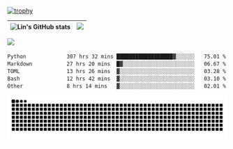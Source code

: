 [![trophy](https://github-profile-trophy.vercel.app/?username=ocss884&column=7)](https://github.com/ocss884)

| ![Lin's GitHub stats](https://github-readme-stats.vercel.app/api?username=ocss884&show_icons=true&hide_border=True&count_private=true) | ![](https://github-readme-streak-stats.herokuapp.com?user=ocss884&hide_border=true&date_format=M%20j%5B%2C%20Y%5D&ring=7EDDCF&fire=7EDDCF") |
| ------------------------------------------------------------ | ------------------------------------------------------------ |

![](https://komarev.com/ghpvc/?username=ocss884&color=brightgreen)

<!--START_SECTION:waka-->

```txt
Python             307 hrs 32 mins ██████████████████▓░░░░░░   75.01 %
Markdown           27 hrs 20 mins  █▓░░░░░░░░░░░░░░░░░░░░░░░   06.67 %
TOML               13 hrs 26 mins  ▓░░░░░░░░░░░░░░░░░░░░░░░░   03.28 %
Bash               12 hrs 42 mins  ▓░░░░░░░░░░░░░░░░░░░░░░░░   03.10 %
Other              8 hrs 14 mins   ▓░░░░░░░░░░░░░░░░░░░░░░░░   02.01 %
```

<!--END_SECTION:waka-->

<p align="center">
   <img src="https://github.com/ocss884/ocss884/blob/output/github-snake.svg" alt="snake">
</p>
